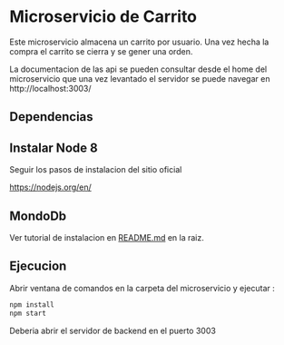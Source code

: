 Microservicio de Carrito
=

Este microservicio almacena un carrito por usuario. Una vez hecha la compra el carrito se cierra y se gener una orden.

La documentacion de las api se pueden consultar desde el home del microservicio
que una vez levantado el servidor se puede navegar en http://localhost:3003/

Dependencias
-

Instalar Node 8
-

Seguir los pasos de instalacion del sitio oficial

<https://nodejs.org/en/>

MondoDb
-

Ver tutorial de instalacion en [README.md](../README.md) en la raiz.


Ejecucion
-

Abrir ventana de comandos en la carpeta del microservicio y ejecutar :

```bash
npm install
npm start
```

Deberia abrir el servidor de backend en el puerto 3003
